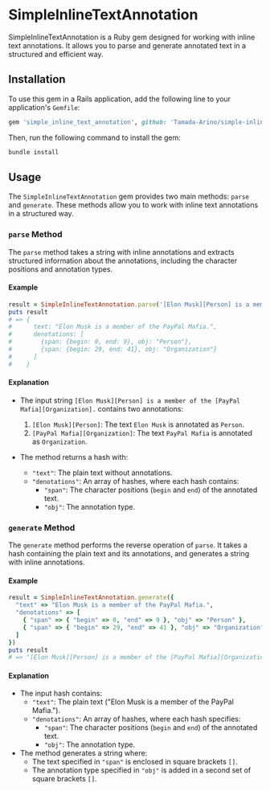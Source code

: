 # SimpleInlineTextAnnotation

SimpleInlineTextAnnotation is a Ruby gem designed for working with inline text annotations. It allows you to parse and generate annotated text in a structured and efficient way.

## Installation

To use this gem in a Rails application, add the following line to your application's `Gemfile`:

```ruby
gem 'simple_inline_text_annotation', github: 'Tamada-Arino/simple-inline-text-annotation'
```

Then, run the following command to install the gem:

```bash
bundle install
```

## Usage

The `SimpleInlineTextAnnotation` gem provides two main methods: `parse` and `generate`. These methods allow you to work with inline text annotations in a structured way.

### `parse` Method

The `parse` method takes a string with inline annotations and extracts structured information about the annotations, including the character positions and annotation types.

#### Example

```ruby
result = SimpleInlineTextAnnotation.parse('[Elon Musk][Person] is a member of the [PayPal Mafia][Organization].')
puts result
# => {
#      text: "Elon Musk is a member of the PayPal Mafia.",
#      denotations: [
#        {span: {begin: 0, end: 9}, obj: "Person"},
#        {span: {begin: 29, end: 41}, obj: "Organization"}
#      ]
#    }
```

#### Explanation

- The input string `[Elon Musk][Person] is a member of the [PayPal Mafia][Organization].` contains two annotations:
  1. `[Elon Musk][Person]`: The text `Elon Musk` is annotated as `Person`.
  2. `[PayPal Mafia][Organization]`: The text `PayPal Mafia` is annotated as `Organization`.

- The method returns a hash with:
  - `"text"`: The plain text without annotations.
  - `"denotations"`: An array of hashes, where each hash contains:
    - `"span"`: The character positions (`begin` and `end`) of the annotated text.
    - `"obj"`: The annotation type.

### `generate` Method

The `generate` method performs the reverse operation of `parse`. It takes a hash containing the plain text and its annotations, and generates a string with inline annotations.

#### Example

```ruby
result = SimpleInlineTextAnnotation.generate({
  "text" => "Elon Musk is a member of the PayPal Mafia.",
  "denotations" => [
    { "span" => { "begin" => 0, "end" => 9 }, "obj" => "Person" },
    { "span" => { "begin" => 29, "end" => 41 }, "obj" => "Organization" }
  ]
})
puts result
# => "[Elon Musk][Person] is a member of the [PayPal Mafia][Organization]."
```

#### Explanation

- The input hash contains:
  - `"text"`: The plain text ("Elon Musk is a member of the PayPal Mafia.").
  - `"denotations"`: An array of hashes, where each hash specifies:
    - `"span"`: The character positions (`begin` and `end`) of the annotated text.
    - `"obj"`: The annotation type.
- The method generates a string where:
  - The text specified in `"span"` is enclosed in square brackets `[]`.
  - The annotation type specified in `"obj"` is added in a second set of square brackets `[]`.
